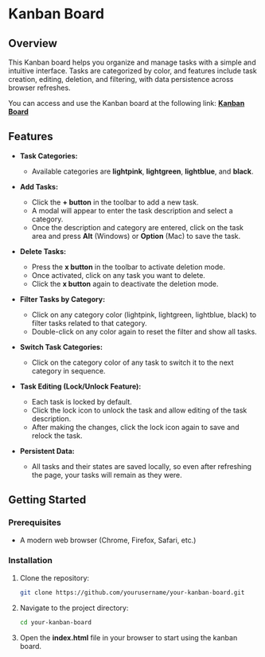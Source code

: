 # Kanban Board

## Overview

This Kanban board helps you organize and manage tasks with a simple and intuitive interface. Tasks are categorized by color, and features include task creation, editing, deletion, and filtering, with data persistence across browser refreshes.

You can access and use the Kanban board at the following link: **[Kanban Board](https://mukush11.github.io/Kanban-Board---Basic/)**

## Features

- **Task Categories:** 
  - Available categories are **lightpink**, **lightgreen**, **lightblue**, and **black**.
  
- **Add Tasks:** 
  - Click the **+ button** in the toolbar to add a new task.
  - A modal will appear to enter the task description and select a category.
  - Once the description and category are entered, click on the task area and press **Alt** (Windows) or **Option** (Mac) to save the task.
  
- **Delete Tasks:** 
  - Press the **x button** in the toolbar to activate deletion mode.
  - Once activated, click on any task you want to delete.
  - Click the **x button** again to deactivate the deletion mode.
  
- **Filter Tasks by Category:** 
  - Click on any category color (lightpink, lightgreen, lightblue, black) to filter tasks related to that category.
  - Double-click on any color again to reset the filter and show all tasks.
  
- **Switch Task Categories:** 
  - Click on the category color of any task to switch it to the next category in sequence.
  
- **Task Editing (Lock/Unlock Feature):**
  - Each task is locked by default.
  - Click the lock icon to unlock the task and allow editing of the task description.
  - After making the changes, click the lock icon again to save and relock the task.
  
- **Persistent Data:**
  - All tasks and their states are saved locally, so even after refreshing the page, your tasks will remain as they were.

## Getting Started

### Prerequisites

- A modern web browser (Chrome, Firefox, Safari, etc.)

### Installation

1. Clone the repository:
   ```bash
   git clone https://github.com/yourusername/your-kanban-board.git
2. Navigate to the project directory:
   ```bash
   cd your-kanban-board
3. Open the **index.html** file in your browser to start using the kanban board.
